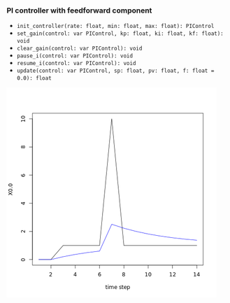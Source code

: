 ### PI controller with feedforward component

* `init_controller(rate: float, min: float, max: float): PIControl`
* `set_gain(control: var PIControl, kp: float, ki: float, kf: float): void`
* `clear_gain(control: var PIControl): void`
* `pause_i(control: var PIControl): void`
* `resume_i(control: var PIControl): void`
* `update(control: var PIControl, sp: float, pv: float, f: float = 0.0): float`

![](./graph.png)
